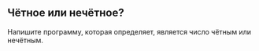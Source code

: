 ## Чётное или нечётное?

Напишите программу, которая определяет, является число чётным или нечётным.